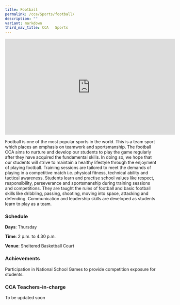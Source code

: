 ```yaml
---
title: Football
permalink: /cca/Sports/football/
description: ""
variant: markdown
third_nav_title: CCA   Sports
---
```

<center><iframe width="560" height="315" src="https://www.youtube.com/embed/HfpW5vgAs8Y" title="Football" frameborder="0" allow="accelerometer; autoplay; clipboard-write; encrypted-media; gyroscope; picture-in-picture" allowfullscreen=""></iframe></center>

Football is one of the most popular sports in the world. This is a team sport which places an emphasis on teamwork and sportsmanship. The football CCA aims to nurture and develop our students to play the game regularly after they have acquired the fundamental skills. In doing so, we hope that our students will strive to maintain a healthy lifestyle through the enjoyment of playing football. Training sessions are tailored to meet the demands of playing in a competitive match i.e. physical fitness, technical ability and tactical awareness. Students learn and practise school values like respect, responsibility, perseverance and sportsmanship during training sessions and competitions. They are taught the rules of football and basic football skills like dribbling, passing, shooting, moving into space, attacking and defending. Communication and leadership skills are developed as students learn to play as a team.

  

### Schedule

**Days**: Thursday

**Time**: 2 p.m. to 4.30 p.m.

**Venue**: Sheltered Basketball Court

  

### Achievements

Participation in National School Games to provide competition exposure for students.  
  

### CCA Teachers-in-charge

To be updated soon